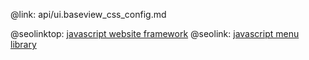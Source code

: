@link: api/ui.baseview_css_config.md

@seolinktop: [javascript website framework](https://webix.com)
@seolink: [javascript menu library](https://webix.com/widget/menu/)